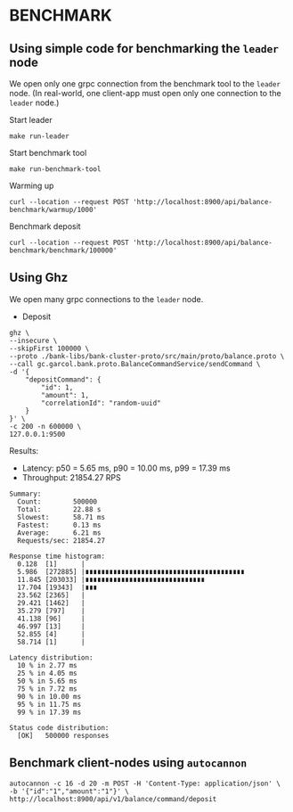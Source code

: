 # BENCHMARK

## Using simple code for benchmarking the `leader` node
We open only one grpc connection from the benchmark tool to the `leader` node.
(In real-world, one client-app must open only one connection to the `leader` node.)

Start leader
```shell
make run-leader
```

Start benchmark tool
```shell
make run-benchmark-tool
```

Warming up
```shell
curl --location --request POST 'http://localhost:8900/api/balance-benchmark/warmup/1000'
```

Benchmark deposit
```shell
curl --location --request POST 'http://localhost:8900/api/balance-benchmark/benchmark/100000'
```

## Using Ghz
We open many grpc connections to the `leader` node. 

- Deposit
```shell
ghz \
--insecure \
--skipFirst 100000 \
--proto ./bank-libs/bank-cluster-proto/src/main/proto/balance.proto \
--call gc.garcol.bank.proto.BalanceCommandService/sendCommand \
-d '{
    "depositCommand": {
        "id": 1,
        "amount": 1,
        "correlationId": "random-uuid"
    }
}' \
-c 200 -n 600000 \
127.0.0.1:9500
```

Results:
- Latency: p50 = 5.65 ms, p90 = 10.00 ms, p99 = 17.39 ms
- Throughput: 21854.27 RPS

```shell
Summary:
  Count:        500000
  Total:        22.88 s
  Slowest:      58.71 ms
  Fastest:      0.13 ms
  Average:      6.21 ms
  Requests/sec: 21854.27

Response time histogram:
  0.128  [1]      |
  5.986  [272885] |∎∎∎∎∎∎∎∎∎∎∎∎∎∎∎∎∎∎∎∎∎∎∎∎∎∎∎∎∎∎∎∎∎∎∎∎∎∎∎∎
  11.845 [203033] |∎∎∎∎∎∎∎∎∎∎∎∎∎∎∎∎∎∎∎∎∎∎∎∎∎∎∎∎∎∎
  17.704 [19343]  |∎∎∎
  23.562 [2365]   |
  29.421 [1462]   |
  35.279 [797]    |
  41.138 [96]     |
  46.997 [13]     |
  52.855 [4]      |
  58.714 [1]      |

Latency distribution:
  10 % in 2.77 ms 
  25 % in 4.05 ms 
  50 % in 5.65 ms 
  75 % in 7.72 ms 
  90 % in 10.00 ms 
  95 % in 11.75 ms 
  99 % in 17.39 ms 

Status code distribution:
  [OK]   500000 responses  
```

## Benchmark client-nodes using `autocannon`
```shell
autocannon -c 16 -d 20 -m POST -H 'Content-Type: application/json' \
-b '{"id":"1","amount":"1"}' \
http://localhost:8900/api/v1/balance/command/deposit
```
